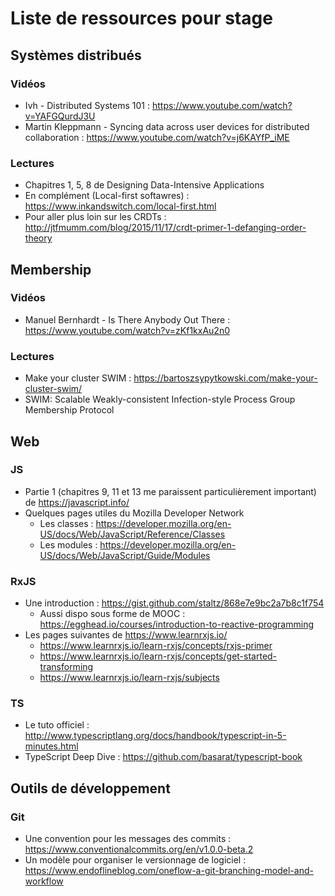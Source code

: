 # Liste de ressources pour stage

## Systèmes distribués

### Vidéos
- Ivh - Distributed Systems 101 : https://www.youtube.com/watch?v=YAFGQurdJ3U
- Martin Kleppmann - Syncing data across user devices for distributed collaboration : https://www.youtube.com/watch?v=j6KAYfP_iME

### Lectures
- Chapitres 1, 5, 8 de Designing Data-Intensive Applications
- En complément (Local-first softawres) : https://www.inkandswitch.com/local-first.html
- Pour aller plus loin sur les CRDTs : http://jtfmumm.com/blog/2015/11/17/crdt-primer-1-defanging-order-theory

## Membership

### Vidéos
- Manuel Bernhardt - Is There Anybody Out There : https://www.youtube.com/watch?v=zKf1kxAu2n0

### Lectures
- Make your cluster SWIM : https://bartoszsypytkowski.com/make-your-cluster-swim/
- SWIM: Scalable Weakly-consistent Infection-style Process Group Membership Protocol

## Web

### JS
- Partie 1 (chapitres 9, 11 et 13 me paraissent particulièrement important) de https://javascript.info/
- Quelques pages utiles du Mozilla Developer Network
    - Les classes : https://developer.mozilla.org/en-US/docs/Web/JavaScript/Reference/Classes
    - Les modules : https://developer.mozilla.org/en-US/docs/Web/JavaScript/Guide/Modules

### RxJS
- Une introduction : https://gist.github.com/staltz/868e7e9bc2a7b8c1f754
    - Aussi dispo sous forme de MOOC : https://egghead.io/courses/introduction-to-reactive-programming
- Les pages suivantes de https://www.learnrxjs.io/
    - https://www.learnrxjs.io/learn-rxjs/concepts/rxjs-primer
    - https://www.learnrxjs.io/learn-rxjs/concepts/get-started-transforming
    - https://www.learnrxjs.io/learn-rxjs/subjects

### TS
- Le tuto officiel : http://www.typescriptlang.org/docs/handbook/typescript-in-5-minutes.html
- TypeScript Deep Dive : https://github.com/basarat/typescript-book

## Outils de développement

### Git

- Une convention pour les messages des commits : https://www.conventionalcommits.org/en/v1.0.0-beta.2
- Un modèle pour organiser le versionnage de logiciel : https://www.endoflineblog.com/oneflow-a-git-branching-model-and-workflow
